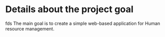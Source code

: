 # Details about the project goal
 fds
The main goal is to create a simple web-based application for Human resource management.